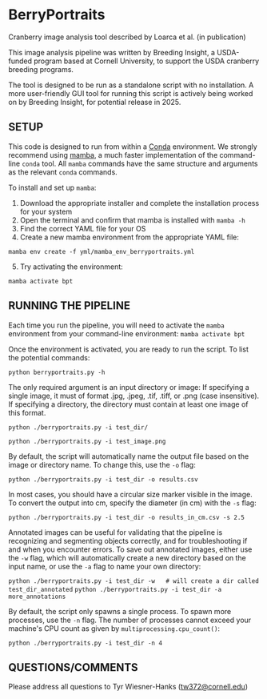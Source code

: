 # BerryPortraits 
Cranberry image analysis tool described by Loarca et al. (in publication)

This image analysis pipeline was written by Breeding Insight, a USDA-funded program based at Cornell University, to support the USDA cranberry breeding programs.

The tool is designed to be run as a standalone script with no installation. A more user-friendly GUI tool for running this script is actively being worked on by Breeding Insight, for potential release in 2025.

## SETUP
This code is designed to run from within a [Conda](https://anaconda.org/anaconda/conda) environment. We strongly recommend using [mamba](https://mamba.readthedocs.io/), a much faster implementation of the command-line `conda` tool. All `mamba` commands have the same structure and arguments as the relevant `conda` commands.

To install and set up `mamba`:
1. Download the appropriate installer and complete the installation process for your system
2. Open the terminal and confirm that mamba is installed with `mamba -h`
3. Find the correct YAML file for your OS
4. Create a new mamba environment from the appropriate YAML file:
   
`mamba env create -f yml/mamba_env_berryportraits.yml`

5. Try activating the environment:

`mamba activate bpt`

## RUNNING THE PIPELINE
Each time you run the pipeline, you will need to activate the `mamba` environment from your command-line environment:
`mamba activate bpt`

Once the environment is activated, you are ready to run the script. To list the potential commands:

`python berryportraits.py -h`

The only required argument is an input directory or image: If specifying a single image, it must of format .jpg, .jpeg, .tif, .tiff, or .png (case insensitive). If specifying a directory, the directory must contain at least one image of this format.


`python ./berryportraits.py -i test_dir/`

`python ./berryportraits.py -i test_image.png`

By default, the script will automatically name the output file based on the image or directory name. To change this, use the `-o` flag:

`python ./berryportraits.py -i test_dir -o results.csv`

In most cases, you should have a circular size marker visible in the image. To convert the output into cm, specify the diameter (in cm) with the `-s` flag:

`python ./berryportraits.py -i test_dir -o results_in_cm.csv -s 2.5`

Annotated images can be useful for validating that the pipeline is recognizing and segmenting objects correctly, and for troubleshooting if and when you encounter errors. To save out annotated images, either use the `-w` flag, which will automatically create a new directory based on the input name, or use the `-a` flag to name your own directory:

`python ./berryportraits.py -i test_dir -w   # will create a dir called test_dir_annotated`
`python ./berryportraits.py -i test_dir -a more_annotations`

By default, the script only spawns a single process. To spawn more processes, use the `-n` flag. The number of processes cannot exceed your machine's CPU count as given by `multiprocessing.cpu_count()`:

`python ./berryportraits.py -i test_dir -n 4`

## QUESTIONS/COMMENTS  
Please address all questions to Tyr Wiesner-Hanks ([tw372@cornell.edu](mailto:tw372@cornell.edu))

